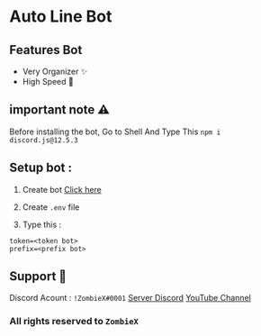 
# Auto Line Bot 

## Features Bot

* Very Organizer ✨
* High Speed 🚀

## important note ⚠️
Before installing the bot, Go to Shell And Type This `npm i discord.js@12.5.3`
## Setup bot :

1. Create bot [Click here](https://discord.com/developers/applications)


2. Create `.env` file
3. Type this :
```
token=<token bot>
prefix=<prefix bot>
```

## Support 💠
Discord Acount : `!ZombieX#0001`
[Server Discord](https://discord.gg/crJx77aEsq)
[YouTube Channel](https://youtube.com/channel/UC0A5FZItuziL5iWIinQeKcQ)

### All rights reserved to `ZombieX` 
